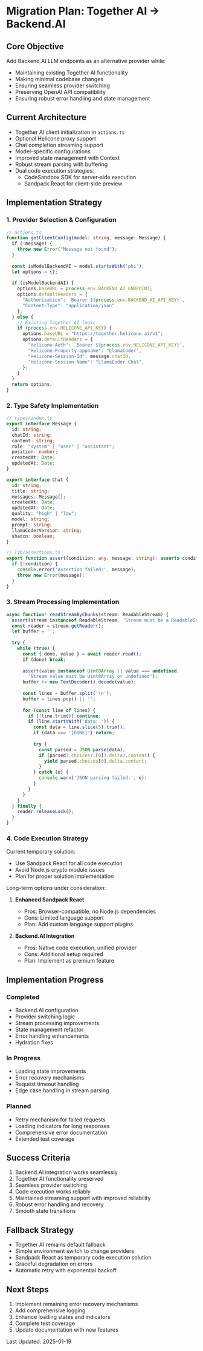 # Migration Plan: Together AI → Backend.AI

## Core Objective
Add Backend.AI LLM endpoints as an alternative provider while:
- Maintaining existing Together AI functionality
- Making minimal codebase changes
- Ensuring seamless provider switching
- Preserving OpenAI API compatibility
- Ensuring robust error handling and state management

## Current Architecture
- Together AI client initialization in `actions.ts`
- Optional Helicone proxy support
- Chat completion streaming support
- Model-specific configurations
- Improved state management with Context
- Robust stream parsing with buffering
- Dual code execution strategies:
  - CodeSandbox SDK for server-side execution
  - Sandpack React for client-side preview

## Implementation Strategy

### 1. Provider Selection & Configuration
```typescript
// actions.ts
function getClientConfig(model: string, message: Message) {
  if (!message) {
    throw new Error("Message not found");
  }
  
  const isModelBackendAI = model.startsWith('phi');
  let options = {};
  
  if (isModelBackendAI) {
    options.baseURL = process.env.BACKEND_AI_ENDPOINT;
    options.defaultHeaders = {
      "Authorization": `Bearer ${process.env.BACKEND_AI_API_KEY}`,
      "Content-Type": "application/json"
    };
  } else {
    // Existing Together AI logic
    if (process.env.HELICONE_API_KEY) {
      options.baseURL = "https://together.helicone.ai/v1";
      options.defaultHeaders = {
        "Helicone-Auth": `Bearer ${process.env.HELICONE_API_KEY}`,
        "Helicone-Property-appname": "LlamaCoder",
        "Helicone-Session-Id": message.chatId,
        "Helicone-Session-Name": "LlamaCoder Chat",
      };
    }
  }
  return options;
}
```

### 2. Type Safety Implementation
```typescript
// types/index.ts
export interface Message {
  id: string;
  chatId: string;
  content: string;
  role: "system" | "user" | "assistant";
  position: number;
  createdAt: Date;
  updatedAt: Date;
}

export interface Chat {
  id: string;
  title: string;
  messages: Message[];
  createdAt: Date;
  updatedAt: Date;
  quality: "high" | "low";
  model: string;
  prompt: string;
  llamaCoderVersion: string;
  shadcn: boolean;
}

// lib/assertions.ts
export function assert(condition: any, message: string): asserts condition {
  if (!condition) {
    console.error('Assertion failed:', message);
    throw new Error(message);
  }
}
```

### 3. Stream Processing Implementation
```typescript
async function* readStreamByChunks(stream: ReadableStream) {
  assert(stream instanceof ReadableStream, 'Stream must be a ReadableStream');
  const reader = stream.getReader();
  let buffer = '';
  
  try {
    while (true) {
      const { done, value } = await reader.read();
      if (done) break;
      
      assert(value instanceof Uint8Array || value === undefined, 
        'Stream value must be Uint8Array or undefined');
      buffer += new TextDecoder().decode(value);
      
      const lines = buffer.split('\n');
      buffer = lines.pop() || '';
      
      for (const line of lines) {
        if (!line.trim()) continue;
        if (line.startsWith('data: ')) {
          const data = line.slice(5).trim();
          if (data === '[DONE]') return;
          
          try {
            const parsed = JSON.parse(data);
            if (parsed?.choices?.[0]?.delta?.content) {
              yield parsed.choices[0].delta.content;
            }
          } catch (e) {
            console.warn('JSON parsing failed:', e);
          }
        }
      }
    }
  } finally {
    reader.releaseLock();
  }
}
```

### 4. Code Execution Strategy
Current temporary solution:
- Use Sandpack React for all code execution
- Avoid Node.js crypto module issues
- Plan for proper solution implementation

Long-term options under consideration:
1. **Enhanced Sandpack React**
   - Pros: Browser-compatible, no Node.js dependencies
   - Cons: Limited language support
   - Plan: Add custom language support plugins

2. **Backend.AI Integration**
   - Pros: Native code execution, unified provider
   - Cons: Additional setup required
   - Plan: Implement as premium feature

## Implementation Progress

### Completed
- Backend.AI configuration 
- Provider switching logic 
- Stream processing improvements 
- State management refactor 
- Error handling enhancements 
- Hydration fixes 

### In Progress
- Loading state improvements
- Error recovery mechanisms
- Request timeout handling
- Edge case handling in stream parsing

### Planned
- Retry mechanism for failed requests
- Loading indicators for long responses
- Comprehensive error documentation
- Extended test coverage

## Success Criteria 
1. Backend.AI integration works seamlessly
2. Together AI functionality preserved
3. Seamless provider switching
4. Code execution works reliably
5. Maintained streaming support with improved reliability
6. Robust error handling and recovery
7. Smooth state transitions

## Fallback Strategy
- Together AI remains default fallback
- Simple environment switch to change providers
- Sandpack React as temporary code execution solution
- Graceful degradation on errors
- Automatic retry with exponential backoff

## Next Steps
1. Implement remaining error recovery mechanisms
2. Add comprehensive logging
3. Enhance loading states and indicators
4. Complete test coverage
5. Update documentation with new features

Last Updated: 2025-01-19
